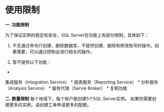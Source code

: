# **使用限制**

**一. 功能限制**

为了保证实例的稳定和安全，SQL Server在功能上有部分限制，具体如下：
1. 不支通过命令行创建、删除数据库，不提供创建、删除和修改账号的操作。如果需要，可以通过控制台进行相关的操作。

2. 暂不提供以下功能：

* 
集成服务（Integration Service）
* 
报表服务（Reporting Service）
* 
分析服务（Analysis Service）
* 
服务代理（Servie Broker）
* 
复制功能

**二. 数量限制**
每个地域下，每个账户能创建5个SQL Server实例。 如果你需要创建更多的实例，请创建工单申请更多的配额。